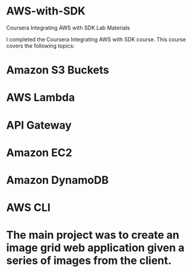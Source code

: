 # AWS-with-SDK
Coursera Integrating AWS with SDK Lab Materials


I completed the Coursera Integrating AWS with SDK course. This course covers the following topics:

# Amazon S3 Buckets

# AWS Lambda

# API Gateway

# Amazon EC2

# Amazon DynamoDB

# AWS CLI

# The main project was to create an image grid web application given a series of images from the client.
